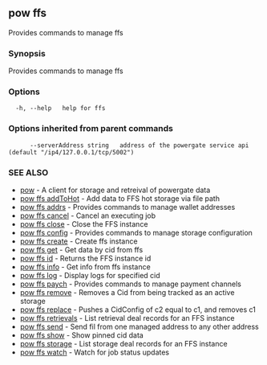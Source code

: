 ## pow ffs

Provides commands to manage ffs

### Synopsis

Provides commands to manage ffs

### Options

```
  -h, --help   help for ffs
```

### Options inherited from parent commands

```
      --serverAddress string   address of the powergate service api (default "/ip4/127.0.0.1/tcp/5002")
```

### SEE ALSO

* [pow](pow.md)	 - A client for storage and retreival of powergate data
* [pow ffs addToHot](pow_ffs_addToHot.md)	 - Add data to FFS hot storage via file path
* [pow ffs addrs](pow_ffs_addrs.md)	 - Provides commands to manage wallet addresses
* [pow ffs cancel](pow_ffs_cancel.md)	 - Cancel an executing job
* [pow ffs close](pow_ffs_close.md)	 - Close the FFS instance
* [pow ffs config](pow_ffs_config.md)	 - Provides commands to manage storage configuration
* [pow ffs create](pow_ffs_create.md)	 - Create ffs instance
* [pow ffs get](pow_ffs_get.md)	 - Get data by cid from ffs
* [pow ffs id](pow_ffs_id.md)	 - Returns the FFS instance id
* [pow ffs info](pow_ffs_info.md)	 - Get info from ffs instance
* [pow ffs log](pow_ffs_log.md)	 - Display logs for specified cid
* [pow ffs paych](pow_ffs_paych.md)	 - Provides commands to manage payment channels
* [pow ffs remove](pow_ffs_remove.md)	 - Removes a Cid from being tracked as an active storage
* [pow ffs replace](pow_ffs_replace.md)	 - Pushes a CidConfig of c2 equal to c1, and removes c1
* [pow ffs retrievals](pow_ffs_retrievals.md)	 - List retrieval deal records for an FFS instance
* [pow ffs send](pow_ffs_send.md)	 - Send fil from one managed address to any other address
* [pow ffs show](pow_ffs_show.md)	 - Show pinned cid data
* [pow ffs storage](pow_ffs_storage.md)	 - List storage deal records for an FFS instance
* [pow ffs watch](pow_ffs_watch.md)	 - Watch for job status updates

